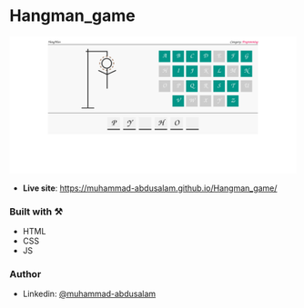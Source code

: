 # Hangman_game

![Game](./screenshot/game.png)

- **Live site**: https://muhammad-abdusalam.github.io/Hangman_game/

### Built with ⚒️

- HTML
- CSS
- JS

### Author

- Linkedin: [@muhammad-abdusalam](https://www.linkedin.com/in/muhammad-abdusalam)
